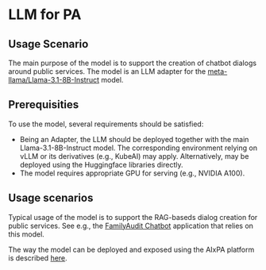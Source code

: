 # LLM for PA

## Usage Scenario
The main purpose of the model is to support the creation of chatbot dialogs around public services. The model is an LLM adapter for the 
[meta-llama/Llama-3.1-8B-Instruct](https://huggingface.co/meta-llama/Llama-3.1-8B-Instruct) model.

## Prerequisities

To use the model, several requirements should be satisfied:

- Being an Adapter, the LLM should be deployed together with the main Llama-3.1-8B-Instruct model. The corresponding environment relying on vLLM or its derivatives (e.g., KubeAI) may apply.
  Alternatively, may be deployed using the Huggingface libraries directly.
- The model requires appropriate GPU for serving (e.g., NVIDIA A100). 

## Usage scenarios

Typical usage of the model is to support the RAG-baseds dialog creation for public services. See e.g., the [FamilyAudit Chatbot](https://github.com/tn-aixpa/faudit-chatbot) application that relies on this model. 

The way the model can be deployed and exposed using the AIxPA platform is described [here](howto/expose.md).

